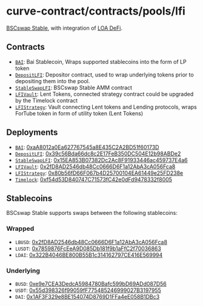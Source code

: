# curve-contract/contracts/pools/lfi

[BSCswap Stable](https://stable.bscswap.com), with integration of [LOA DeFi](https://loaprotocol.io/).

## Contracts

* [`BAI`](BAI.sol): Bai Stablecoin, Wraps supported stablecoins into the form of LP token
* [`DepositLFI`](DepositLFI.sol): Depositor contract, used to wrap underlying tokens prior to depositing them into the pool.
* [`StableSwapLFI`](StableSwapLFI.sol): BSCswap Stable AMM contract
* [`LFIVault`](LFIVault.sol): Lent Tokens, connected strategy contract could be upgraded by the Timelock contract
* [`LFIStrategy`](LFIStrategy.sol): Vault connecting Lent tokens and Lending protocols, wraps ForTube token in form of utility token (Lent Tokens)

## Deployments

* [`BAI`](BAI.sol): [0xaA8012a0Ea627767545a8E435C2A2BD51f60173D](https://bscscan.com/address/0xaA8012a0Ea627767545a8E435C2A2BD51f60173D)
* [`DepositLFI`](DepositLFI.sol): [0x39c56Bda66dc8c2E17FeB350DC504E12b98ABDe2](https://bscscan.com/address/0x39c56Bda66dc8c2E17FeB350DC504E12b98ABDe2)
* [`StableSwapLFI`](StableSwapLFI.sol): [0x15EA853B07382Dc2Ac8F91933446ac459737E4a6](https://bscscan.com/address/0x15EA853B07382Dc2Ac8F91933446ac459737E4a6)
* [`LFIVault`](LFIVault.sol): [0x2fD8AD2546db48Cc0666D6F1a12AbA3cA056Fca8](https://bscscan.com/address/0x2fD8AD2546db48Cc0666D6F1a12AbA3cA056Fca8)
* [`LFIStrategy`](LFIStrategy.sol): [0x80b56fD66F067b4D25700104EA61449e25FD238e](https://bscscan.com/address/0x80b56fD66F067b4D25700104EA61449e25FD238e)
* [`Timelock`](Timelock.sol): [0xf54d53D840747C71573fC42e0dFd9478332f8005](https://bscscan.com/address/0xf54d53d840747c71573fc42e0dfd9478332f8005)

## Stablecoins

BSCswap Stable supports swaps between the following stablecoins:

### Wrapped

* `LBUSD`: [0x2fD8AD2546db48Cc0666D6F1a12AbA3cA056Fca8](https://bscscan.com/address/0x2fD8AD2546db48Cc0666D6F1a12AbA3cA056Fca8)
* `LUSDT`: [0x7859876FcEeA9D085Db181f9b1aFfC2f70036863](https://bscscan.com/address/0x7859876FcEeA9D085Db181f9b1aFfC2f70036863)
* `LDAI`: [0x322B4046BE800B55B1c314162797CE416E569994](https://bscscan.com/address/0x322B4046BE800B55B1c314162797CE416E569994)

### Underlying

* `BUSD`: [0xe9e7CEA3DedcA5984780Bafc599bD69ADd087D56](https://bscscan.com/token/0xe9e7CEA3DedcA5984780Bafc599bD69ADd087D56)
* `USDT`: [0x55d398326f99059fF775485246999027B3197955](https://bscscan.com/token/0x55d398326f99059fF775485246999027B3197955)
* `DAI`: [0x1AF3F329e8BE154074D8769D1FFa4eE058B1DBc3](https://bscscan.com/address/0x1AF3F329e8BE154074D8769D1FFa4eE058B1DBc3)
